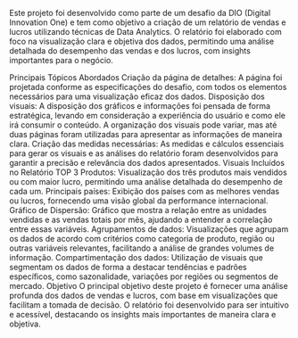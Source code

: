 Este projeto foi desenvolvido como parte de um desafio da DIO (Digital Innovation One) e tem como objetivo a criação de um relatório de vendas e lucros utilizando técnicas de Data Analytics. O relatório foi elaborado com foco na visualização clara e objetiva dos dados, permitindo uma análise detalhada do desempenho das vendas e dos lucros, com insights importantes para o negócio.

Principais Tópicos Abordados
Criação da página de detalhes: A página foi projetada conforme as especificações do desafio, com todos os elementos necessários para uma visualização eficaz dos dados.
Disposição dos visuais: A disposição dos gráficos e informações foi pensada de forma estratégica, levando em consideração a experiência do usuário e como ele irá consumir o conteúdo. A organização dos visuais pode variar, mas até duas páginas foram utilizadas para apresentar as informações de maneira clara.
Criação das medidas necessárias: As medidas e cálculos essenciais para gerar os visuais e as análises do relatório foram desenvolvidos para garantir a precisão e relevância dos dados apresentados.
Visuais Incluídos no Relatório
TOP 3 Produtos: Visualização dos três produtos mais vendidos ou com maior lucro, permitindo uma análise detalhada do desempenho de cada um.
Principais países: Exibição dos países com as melhores vendas ou lucros, fornecendo uma visão global da performance internacional.
Gráfico de Dispersão: Gráfico que mostra a relação entre as unidades vendidas e as vendas totais por mês, ajudando a entender a correlação entre essas variáveis.
Agrupamentos de dados: Visualizações que agrupam os dados de acordo com critérios como categoria de produto, região ou outras variáveis relevantes, facilitando a análise de grandes volumes de informação.
Compartimentação dos dados: Utilização de visuais que segmentam os dados de forma a destacar tendências e padrões específicos, como sazonalidade, variações por regiões ou segmentos de mercado.
Objetivo
O principal objetivo deste projeto é fornecer uma análise profunda dos dados de vendas e lucros, com base em visualizações que facilitam a tomada de decisão. O relatório foi desenvolvido para ser intuitivo e acessível, destacando os insights mais importantes de maneira clara e objetiva.
